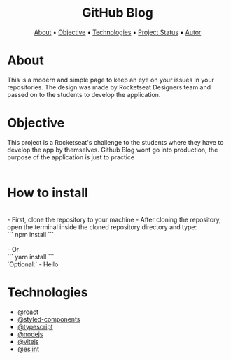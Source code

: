 <h1 align="center">GitHub Blog</h1>
<p align="center">
 <a href="#about">About</a> • 
 <a href="#objective">Objective</a> •
 <a href="#technologies">Technologies</a> • 
 <a href="#project status">Project Status</a> • 
 <a href="#autor">Autor</a>
</p>

  
# About
This is a modern and simple page to keep an eye on your issues in your repositories.
The design was made by Rocketseat Designers team and passed on to the students to develop the application.

  
# Objective
This project is a Rocketseat's challenge to the students where they have to develop the app by themselves.
Github Blog wont go into production, the purpose of the application is just to practice
<br/>
<br/>
# How to install
<br/>
- First, clone the repository to your machine
- After cloning the repository, open the terminal inside the cloned repository directory and type:
<br/>
```
  npm install
```
<br/>
<br/>
- Or
<br/>
```
  yarn install
```
<br/>
`Optional:` - Hello

# Technologies
- [@react](https://github.com/facebook/react)
- [@styled-components](https://github.com/styled-components/styled-components)
- [@typescript](https://github.com/microsoft/TypeScript)
- [@nodejs](https://github.com/nodejs/node)
- [@vitejs](https://github.com/vitejs/vite-plugin-react/blob/main/packages/plugin-react/README.md)
- [@eslint](https://github.com/eslint/eslint)
